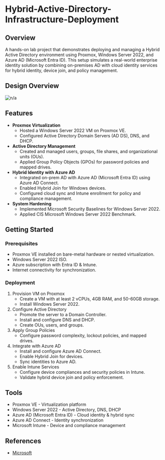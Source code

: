 # Hybrid-Active-Directory-Infrastructure-Deployment

## Overview
A hands-on lab project that demonstrates deploying and managing a Hybrid Active Directory environment using Proxmox, Windows Server 2022, and Azure AD (Microsoft Entra ID). This setup simulates a real-world enterprise identity solution by combining on-premises AD with cloud identity services for hybrid identity, device join, and policy management.

## Design Overview

![n/a]()

## Features
 - **Proxmox Virtualization**
    - Hosted a Windows Server 2022 VM on Proxmox VE.
    - Configured Active Directory Domain Servers (AD DS), DNS, and DHCP.
- **Active Directory Management**
    - Created and managed users, groups, file shares, and organizational units (OUs).
    - Applied Group Policy Objects (GPOs) for password policies and mapped drives.
- **Hybrid Identity with Azure AD**
    - Integrated on-prem AD with Azure AD (Microsoft Entra ID) using Azure AD Connect.
    - Enabled Hybrid Join for Windows devices.
    - Configured cloud sync and Intune enrollment for policy and compliance management.
- **System Hardening**
    - Implemented Microsoft Security Baselines for Windows Server 2022.
    - Applied CIS Microsoft Windows Server 2022 Benchmark.

## Getting Started

### Prerequisites
 - Proxmox VE installed on bare-metal hardware or nested virtualization.
 - Windows Server 2022 ISO.
 - Azure subscription with Entra ID & Intune.
 - Internet connectivity for synchronization.

### Deployment 
1. Provision VM on Proxmox
    - Create a VM with at least 2 vCPUs, 4GB RAM, and 50-60GB storage.
    - Install Windows Server 2022.
2. Configure Active Directory
    - Promote the server to a Domain Controller.
    - Install and configure DNS and DHCP.
    - Create OUs, users, and groups.
3. Apply Group Policies
    - Configure password complexity, lockout policies, and mapped drives.
4. Integrate with Azure AD
    - Install and configure Azure AD Connect.
    - Enable Hybrid Join for devices.
    - Sync identities to Azure AD.
5. Enable Intune Services
    - Configure device compliances and security policies in Intune.
    - Validate hybrid device join and policy enforcement.

## Tools
 - Proxmox VE - Virtualization platform
 - Windows Server 2022 - Active Directory, DNS, DHCP
 - Azure AD (Microsoft Entra ID) - Cloud identity & hybrid sync
 - Azure AD Connect - Identity synchronization
 - Microsoft Intune - Device and compliance management

## References
 - [Microsoft](https://learn.microsoft.com/en-us/docs/)